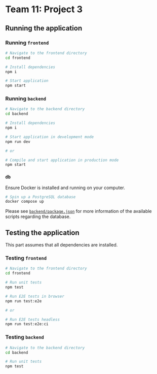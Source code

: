 # Team 11: Project 3

## Running the application

### Running `frontend`

```sh
# Navigate to the frontend directory
cd frontend

# Install dependencies
npm i

# Start application
npm start
```

### Running `backend`

```sh
# Navigate to the backend directory
cd backend

# Install dependencies
npm i

# Start application in development mode
npm run dev

# or

# Compile and start application in production mode
npm start
```

### `db`

Ensure Docker is installed and running on your computer.

```sh
# Spin up a PostgreSQL database
docker compose up
```

Please see [`backend/package.json`](/backend/package.json) for more information of the available scripts regarding the database.

## Testing the application

This part assumes that all dependencies are installed.

### Testing `frontend`

```sh
# Navigate to the frontend directory
cd frontend

# Run unit tests
npm test

# Run E2E tests in browser
npm run test:e2e

# or

# Run E2E tests headless
npm run test:e2e:ci
```

### Testing `backend`

```sh
# Navigate to the backend directory
cd backend

# Run unit tests
npm test
```
